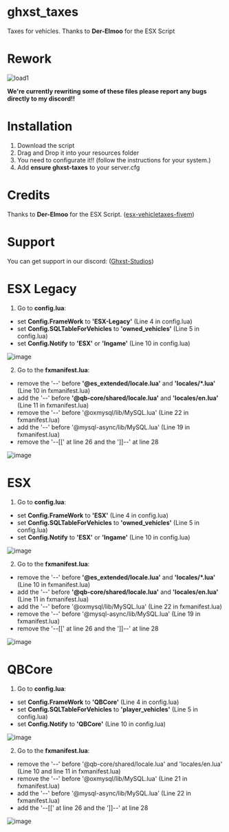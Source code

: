 # ghxst_taxes
Taxes for vehicles. Thanks to **Der-Elmoo** for the ESX Script

# Rework

![load1](https://user-images.githubusercontent.com/61068944/178812989-bf334328-982f-4434-8cb7-5fb13ce13fd9.gif)

**We're currently rewriting some of these files please report any bugs directly to my discord!!**


# Installation
1. Download the script
2. Drag and Drop it into your resources folder
4. You need to configurate it!! (follow the instructions for your system.)
5. Add **ensure ghxst-taxes** to your server.cfg

# Credits
Thanks to **Der-Elmoo** for the ESX Script. ([esx-vehicletaxes-fivem](https://github.com/Der-Elmoo/esx-vehicletaxes-fivem))

# Support
You can get support in our discord: ([Ghxst-Studios](https://discord.gg/knte6cydvM))

# ESX Legacy
1. Go to **config.lua**:
- set **Config.FrameWork** to **'ESX-Legacy'** (Line 4 in config.lua)
- set **Config.SQLTableForVehicles** to **'owned_vehicles'** (Line 5 in config.lua)
- set **Config.Notify** to **'ESX'** or **'Ingame'** (Line 10 in config.lua)

![image](https://user-images.githubusercontent.com/61068944/178944808-8b858214-cc09-48a6-b326-ddb3a56d7e8d.png)

2. Go to the **fxmanifest.lua**:
- remove the '--' before **'@es_extended/locale.lua'** and **'locales/*.lua'** (Line 10 in fxmanifest.lua)
- add the '--' before **'@qb-core/shared/locale.lua'** and **'locales/en.lua'** (Line 11 in fxmanifest.lua)
- remove the '--' before '@oxmysql/lib/MySQL.lua' (Line 22 in fxmanifest.lua)
- add the '--' before '@mysql-async/lib/MySQL.lua' (Line 19 in fxmanifest.lua)
- remove the '--[[' at line 26 and the ']]--' at line 28

![image](https://user-images.githubusercontent.com/61068944/178945405-857a9203-1424-4bc9-b2f0-0ed4839c89f8.png)

# ESX
1. Go to **config.lua**:
- set **Config.FrameWork** to **'ESX'** (Line 4 in config.lua)
- set **Config.SQLTableForVehicles** to **'owned_vehicles'** (Line 5 in config.lua)
- set **Config.Notify** to **'ESX'** or **'Ingame'** (Line 10 in config.lua)

![image](https://user-images.githubusercontent.com/61068944/178945550-3a62795c-bc0a-4b6a-8d44-3b67658d825e.png)

2. Go to the **fxmanifest.lua**:
- remove the '--' before **'@es_extended/locale.lua'** and **'locales/*.lua'** (Line 10 in fxmanifest.lua)
- add the '--' before **'@qb-core/shared/locale.lua'** and **'locales/en.lua'** (Line 11 in fxmanifest.lua)
- add the '--' before '@oxmysql/lib/MySQL.lua' (Line 22 in fxmanifest.lua)
- remove the '--' before '@mysql-async/lib/MySQL.lua' (Line 19 in fxmanifest.lua)
- remove the '--[[' at line 26 and the ']]--' at line 28

![image](https://user-images.githubusercontent.com/61068944/178945693-852ff831-7a83-44dd-8fc5-b85e8ce129b6.png)

# QBCore
1. Go to **config.lua**:
- set **Config.FrameWork** to **'QBCore'** (Line 4 in config.lua)
- set **Config.SQLTableForVehicles** to **'player_vehicles'** (Line 5 in config.lua)
- set **Config.Notify** to **'QBCore'** (Line 10 in config.lua)

![image](https://user-images.githubusercontent.com/61068944/178945851-7c30fbe2-d848-48b4-98a1-f07f57c00d53.png)

2. Go to the **fxmanifest.lua**:
- remove the '--' before '@qb-core/shared/locale.lua' and 'locales/en.lua' (Line 10 and line 11 in fxmanifest.lua)
- remove the '--' before '@oxmysql/lib/MySQL.lua' (Line 21 in fxmanifest.lua)
- add the '--' before '@mysql-async/lib/MySQL.lua' (Line 22 in fxmanifest.lua)
- add the '--[[' at line 26 and the ']]--' at line 28

![image](https://user-images.githubusercontent.com/61068944/178946294-9464e3e9-9bdb-4e02-bb7f-aeba29fd0241.png)

